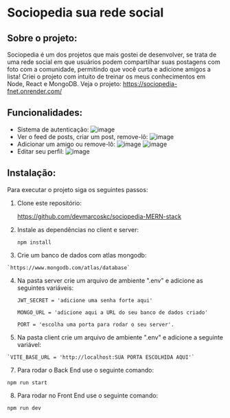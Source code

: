 # Sociopedia sua rede social
## Sobre o projeto:
Sociopedia é um dos projetos que mais gostei de desenvolver, se trata de uma rede social em que usuários podem compartilhar suas postagens com foto com a comunidade, permitindo que você curta e adicione amigos a lista! 
Criei o projeto com intuito de treinar os meus conhecimentos em Node, React e MongoDB. Veja o projeto: https://sociopedia-fnet.onrender.com/
## Funcionalidades: 
  - Sistema de autenticação: ![image](https://github.com/devmarcoskc/sociopedia-MERN-stack/assets/118542843/ea34bc6c-6976-4b0d-ae8c-37c67b154cfa)
  - Ver o feed de posts, criar um post, remove-lô: ![image](https://github.com/devmarcoskc/sociopedia-MERN-stack/assets/118542843/0f630505-bc13-40b2-995f-054f0f199320)
  - Adicionar um amigo ou remove-lô: ![image](https://github.com/devmarcoskc/sociopedia-MERN-stack/assets/118542843/344fdae4-e60c-4bf3-b888-8bd3c52f0f27) ![image](https://github.com/devmarcoskc/sociopedia-MERN-stack/assets/118542843/39d9fbfa-d624-4c5f-8c80-96cd460ce0f4)
  - Editar seu perfil: ![image](https://github.com/devmarcoskc/sociopedia-MERN-stack/assets/118542843/8dafd317-c127-44f1-abd2-0281a49aa487)
## Instalação:
Para executar o projeto siga os seguintes passos:
  1. Clone este repositório:

     https://github.com/devmarcoskc/sociopedia-MERN-stack
  2. Instale as dependências no client e server:
   
     `npm install`
  3. Crie um banco de dados com atlas mongodb:
   
    `https://www.mongodb.com/atlas/database`
  4. Na pasta server crie um arquivo de ambiente ".env" e adicione as seguintes variáveis:

     `JWT_SECRET = 'adicione uma senha forte aqui'`
   
     `MONGO_URL = 'adicione aqui a URL do seu banco de dados criado'`
   
     `PORT = 'escolha uma porta para rodar o seu server'.`
   
  6. Na pasta client crie um arquivo de ambiente ".env" e adicione a seguinte variável:
   
    `VITE_BASE_URL = 'http://localhost:SUA PORTA ESCOLHIDA AQUI'`
    
  7. Para rodar o Back End use o seguinte comando:

   `npm run start`
   
  8. Para rodar no Front End use o seguinte comando:

   `npm run dev`
